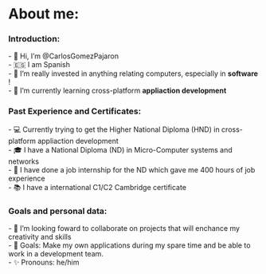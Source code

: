 <h1> About me: </h1> 

<h3> Introduction: </h3>
- 👋 Hi, I’m @CarlosGomezPajaron <br>
- 🇪🇸  I am Spanish <br>
- 👀 I’m really invested in anything relating computers, especially in <strong> software </strong>! <br>
- 🌱 I’m currently learning cross-platform <strong> appliaction development </strong> 


<h3> Past Experience and Certificates: </h3> 
- 💻 Currently trying to get the Higher National Diploma (HND) in cross-platform appliaction development  <br>
- 🎓  I have a National Diploma (ND) in Micro-Computer systems and networks <br>
- 💼  I have done a job internship for the ND which gave me 400 hours of job experience <br>
- 📚  I have a international C1/C2 Cambridge certificate 


<h3> Goals and personal data: </h3> 
- 💞️ I’m looking foward to collaborate on projects that will enchance my creativity and skills <br>
- 🎯 Goals: Make my own applications during my spare time and be able to work in a development team. <br>
- ✨ Pronouns: he/him <br>

<!---
CarlosGomezPajaron/CarlosGomezPajaron is a ✨ special ✨ repository because its `README.md` (this file) appears on your GitHub profile.
You can click the Preview link to take a look at your changes.
--->
